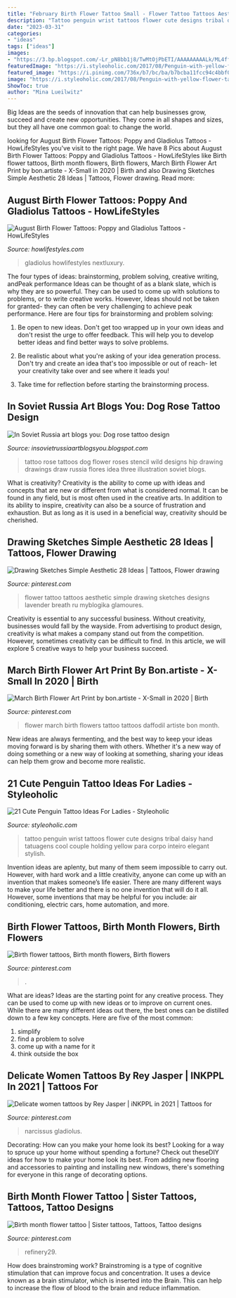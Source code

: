 ```yaml
---
title: "February Birth Flower Tattoo Small - Flower Tattoo Tattoos Aesthetic Simple Drawing Sketches Designs Lavender Breath Ru Myblogika Glamoures"
description: "Tattoo penguin wrist tattoos flower cute designs tribal daisy hand tatuagens cool couple holding yellow para corpo inteiro elegant stylish"
date: "2023-03-31"
categories:
- "ideas"
tags: ["ideas"]
images:
- "https://3.bp.blogspot.com/-Lr_pN8bb1j8/TwMtOjPbETI/AAAAAAAAALk/ML4ffkZUQ8k/s1600/dog%2Broses_02.jpg"
featuredImage: "https://i.styleoholic.com/2017/08/Penguin-with-yellow-flower-tattoo.jpg"
featured_image: "https://i.pinimg.com/736x/b7/bc/ba/b7bcba11fcc94c4bbf073aba91872dca.jpg"
image: "https://i.styleoholic.com/2017/08/Penguin-with-yellow-flower-tattoo.jpg"
ShowToc: true
author: "Mina Lueilwitz"
---
```



Big Ideas are the seeds of innovation that can help businesses grow, succeed and create new opportunities. They come in all shapes and sizes, but they all have one common goal: to change the world.

	

		
looking for August Birth Flower Tattoos: Poppy and Gladiolus Tattoos - HowLifeStyles you've visit to the right page. We have 8 Pics about August Birth Flower Tattoos: Poppy and Gladiolus Tattoos - HowLifeStyles like Birth flower tattoos, Birth month flowers, Birth flowers, March Birth Flower Art Print by bon.artiste - X-Small in 2020 | Birth and also Drawing Sketches Simple Aesthetic 28 Ideas | Tattoos, Flower drawing. Read more:
		
    
## August Birth Flower Tattoos: Poppy And Gladiolus Tattoos - HowLifeStyles

<img loading=lazy src="https://i0.wp.com/howlifestyles.com/wp-content/uploads/2021/07/August-Birth-Flower-Tattoos-2021072907.jpg?w=1080&amp;ssl=1" onerror="this.onerror=null;this.src='https://tse2.mm.bing.net/th?id=OIP.Hcv570o5Hh_TrvFA-Xir8wHaHa&amp;pid=15.1';" alt="August Birth Flower Tattoos: Poppy and Gladiolus Tattoos - HowLifeStyles">

_Source: howlifestyles.com_

>gladiolus howlifestyles nextluxury. 

	

The four types of ideas: brainstorming, problem solving, creative writing, andPeak performance
Ideas can be thought of as a blank slate, which is why they are so powerful. They can be used to come up with solutions to problems, or to write creative works. However, Ideas should not be taken for granted- they can often be very challenging to achieve peak performance. Here are four tips for brainstorming and problem solving:
1. Be open to new ideas. Don't get too wrapped up in your own ideas and don't resist the urge to offer feedback. This will help you to develop better ideas and find better ways to solve problems.

2. Be realistic about what you're asking of your idea generation process. Don't try and create an idea that's too impossible or out of reach- let your creativity take over and see where it leads you!

3. Take time for reflection before starting the brainstorming process.

    
## In Soviet Russia Art Blogs You: Dog Rose Tattoo Design

<img loading=lazy src="https://3.bp.blogspot.com/-Lr_pN8bb1j8/TwMtOjPbETI/AAAAAAAAALk/ML4ffkZUQ8k/s1600/dog%2Broses_02.jpg" onerror="this.onerror=null;this.src='https://tse4.mm.bing.net/th?id=OIP.li9XOKdN3DA2kmfc6whQFwHaKe&amp;pid=15.1';" alt="In Soviet Russia art blogs you: Dog rose tattoo design">

_Source: insovietrussiaartblogsyou.blogspot.com_

>tattoo rose tattoos dog flower roses stencil wild designs hip drawing drawings draw russia flores idea three illustration soviet blogs. 

	

What is creativity?
Creativity is the ability to come up with ideas and concepts that are new or different from what is considered normal. It can be found in any field, but is most often used in the creative arts. In addition to its ability to inspire, creativity can also be a source of frustration and exhaustion. But as long as it is used in a beneficial way, creativity should be cherished.

    
## Drawing Sketches Simple Aesthetic 28 Ideas | Tattoos, Flower Drawing

<img loading=lazy src="https://i.pinimg.com/736x/b7/bc/ba/b7bcba11fcc94c4bbf073aba91872dca.jpg" onerror="this.onerror=null;this.src='https://tse4.mm.bing.net/th?id=OIP.q1geBE8pn4qntP21QCXMHgAAAA&amp;pid=15.1';" alt="Drawing Sketches Simple Aesthetic 28 Ideas | Tattoos, Flower drawing">

_Source: pinterest.com_

>flower tattoo tattoos aesthetic simple drawing sketches designs lavender breath ru myblogika glamoures. 

	

Creativity is essential to any successful business. Without creativity, businesses would fall by the wayside. From advertising to product design, creativity is what makes a company stand out from the competition. However, sometimes creativity can be difficult to find. In this article, we will explore 5 creative ways to help your business succeed.

    
## March Birth Flower Art Print By Bon.artiste - X-Small In 2020 | Birth

<img loading=lazy src="https://i.pinimg.com/736x/e6/dc/b5/e6dcb51c63b8877025d227eb8ff21a12.jpg" onerror="this.onerror=null;this.src='https://tse1.mm.bing.net/th?id=OIP.SJ5E9Qa44vDcqLbmw293hQHaKX&amp;pid=15.1';" alt="March Birth Flower Art Print by bon.artiste - X-Small in 2020 | Birth">

_Source: pinterest.com_

>flower march birth flowers tattoo tattoos daffodil artiste bon month. 

	

New ideas are always fermenting, and the best way to keep your ideas moving forward is by sharing them with others. Whether it's a new way of doing something or a new way of looking at something, sharing your ideas can help them grow and become more realistic.

    
## 21 Cute Penguin Tattoo Ideas For Ladies - Styleoholic

<img loading=lazy src="https://i.styleoholic.com/2017/08/Penguin-with-yellow-flower-tattoo.jpg" onerror="this.onerror=null;this.src='https://tse2.mm.bing.net/th?id=OIP.sZfwIqMf-FraX3rMMXGUTwHaJ4&amp;pid=15.1';" alt="21 Cute Penguin Tattoo Ideas For Ladies - Styleoholic">

_Source: styleoholic.com_

>tattoo penguin wrist tattoos flower cute designs tribal daisy hand tatuagens cool couple holding yellow para corpo inteiro elegant stylish. 

	

Invention ideas are aplenty, but many of them seem impossible to carry out. However, with hard work and a little creativity, anyone can come up with an invention that makes someone’s life easier. There are many different ways to make your life better and there is no one invention that will do it all. However, some inventions that may be helpful for you include: air conditioning, electric cars, home automation, and more.

    
## Birth Flower Tattoos, Birth Month Flowers, Birth Flowers

<img loading=lazy src="https://i.pinimg.com/736x/b2/e7/57/b2e757700547900ffd920ad6b3886b9c.jpg" onerror="this.onerror=null;this.src='https://tse1.mm.bing.net/th?id=OIP.ApI4OFb1syW60Qrh7cK2DQHaLH&amp;pid=15.1';" alt="Birth flower tattoos, Birth month flowers, Birth flowers">

_Source: pinterest.com_

>. 

	

What are ideas?
Ideas are the starting point for any creative process. They can be used to come up with new ideas or to improve on current ones. While there are many different ideas out there, the best ones can be distilled down to a few key concepts. Here are five of the most common:
1. simplify
2. find a problem to solve
3. come up with a name for it
4. think outside the box

    
## Delicate Women Tattoos By Rey Jasper | INKPPL In 2021 | Tattoos For

<img loading=lazy src="https://i.pinimg.com/736x/6a/e6/3d/6ae63d723aeaf303a4977c70df8449ad.jpg" onerror="this.onerror=null;this.src='https://tse4.mm.bing.net/th?id=OIP.DRXI2ITTn1wkXT8rItO05wHaJQ&amp;pid=15.1';" alt="Delicate women tattoos by Rey Jasper | iNKPPL in 2021 | Tattoos for">

_Source: pinterest.com_

>narcissus gladiolus. 

	

Decorating: How can you make your home look its best?
Looking for a way to spruce up your home without spending a fortune? Check out theseDIY ideas for how to make your home look its best. From adding new flooring and accessories to painting and installing new windows, there's something for everyone in this range of decorating options.

    
## Birth Month Flower Tattoo | Sister Tattoos, Tattoos, Tattoo Designs

<img loading=lazy src="https://i.pinimg.com/736x/78/8f/e7/788fe72ee5748b65254121eb7087924d.jpg" onerror="this.onerror=null;this.src='https://tse3.mm.bing.net/th?id=OIP.YQj9RBMSpNE2y8zAew5KGQHaHU&amp;pid=15.1';" alt="Birth month flower tattoo | Sister tattoos, Tattoos, Tattoo designs">

_Source: pinterest.com_

>refinery29. 

	

How does brainstroming work?
Brainstroming is a type of cognitive stimulation that can improve focus and concentration. It uses a device known as a brain stimulator, which is inserted into the Brain. This can help to increase the flow of blood to the brain and reduce inflammation.

